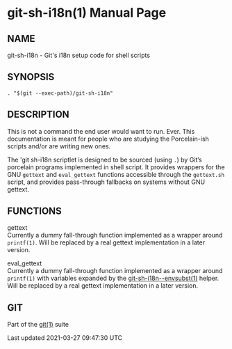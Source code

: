 # git-sh-i18n(1) Manual Page

## NAME

git-sh-i18n - Git's i18n setup code for shell scripts

## SYNOPSIS

    . "$(git --exec-path)/git-sh-i18n"

## DESCRIPTION

This is not a command the end user would want to run. Ever. This documentation is meant for people who are studying the Porcelain-ish scripts and/or are writing new ones.

The 'git sh-i18n scriptlet is designed to be sourced (using `.`) by Git’s porcelain programs implemented in shell script. It provides wrappers for the GNU `gettext` and `eval_gettext` functions accessible through the `gettext.sh` script, and provides pass-through fallbacks on systems without GNU gettext.

## FUNCTIONS

gettext  
Currently a dummy fall-through function implemented as a wrapper around `printf(1)`. Will be replaced by a real gettext implementation in a later version.

eval_gettext  
Currently a dummy fall-through function implemented as a wrapper around `printf(1)` with variables expanded by the [git-sh-i18n--envsubst(1)](git-sh-i18n--envsubst.html) helper. Will be replaced by a real gettext implementation in a later version.

## GIT

Part of the [git(1)](git.html) suite

Last updated 2021-03-27 09:47:30 UTC
